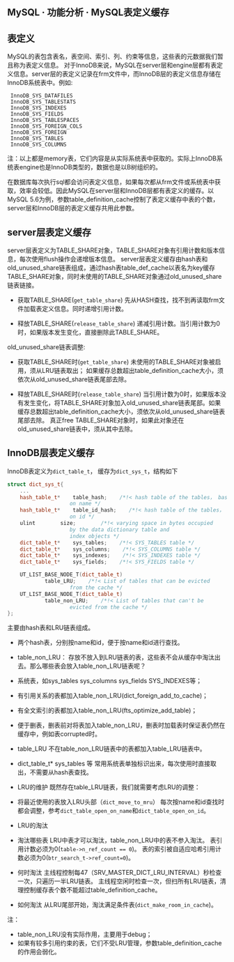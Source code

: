 ## MySQL · 功能分析 · MySQL表定义缓存


    
## 表定义

MySQL的表包含表名，表空间、索引、列、约束等信息，这些表的元数据我们暂且称为表定义信息。
对于InnoDB来说，MySQL在server层和engine层都有表定义信息。server层的表定义记录在frm文件中，而InnoDB层的表定义信息存储在InnoDB系统表中。例如:  

```LANG
 InnoDB_SYS_DATAFILES   
 InnoDB_SYS_TABLESTATS  
 InnoDB_SYS_INDEXES     
 InnoDB_SYS_FIELDS      
 InnoDB_SYS_TABLESPACES 
 InnoDB_SYS_FOREIGN_COLS
 InnoDB_SYS_FOREIGN     
 InnoDB_SYS_TABLES      
 InnoDB_SYS_COLUMNS     

```


注：以上都是memory表，它们内容是从实际系统表中获取的。实际上InnoDB系统表engine也是InnoDB类型的，数据也是以B树组织的。  


在数据库每次执行sql都会访问表定义信息，如果每次都从frm文件或系统表中获取，效率会较低。因此MySQL在server层和InnoDB层都有表定义的缓存。以MySQL 5.6为例，参数table_definition_cache控制了表定义缓存中表的个数，server层和InnoDB层的表定义缓存共用此参数。  

## server层表定义缓存


server层表定义为TABLE_SHARE对象，TABLE_SHARE对象有引用计数和版本信息，每次使用flush操作会递增版本信息。
server层表定义缓存由hash表和old_unused_share链表组成，通过hash表table_def_cache以表名为key缓存TABLE_SHARE对象，同时未使用的TABLE_SHARE对象通过old_unused_share链表链接。  


* 获取TABLE_SHARE(`get_table_share`)
先从HASH查找，找不到再读取frm文件加载表定义信息。同时递增引用计数。  

  
* 释放TABLE_SHARE(`release_table_share`)
递减引用计数。当引用计数为0时，如果版本发生变化，直接删除此TABLE_SHARE。  



old_unused_share链表调整:  


* 获取TABLE_SHARE时(`get_table_share`)
未使用的TABLE_SHARE对象被启用，须从LRU链表取出；
如果缓存总数超出table_definition_cache大小，须依次从old_unused_share链表尾部去除。  

  
* 释放TABLE_SHARE时(`release_table_share`)
当引用计数为0时，如果版本没有发生变化，将TABLE_SHARE对象加入old_unused_share链表尾部。如果缓存总数超出table_definition_cache大小，须依次从old_unused_share链表尾部去除。
真正free TABLE_SHARE对象时，如果此对象还在old_unused_share链表中，须从其中去除。  


## InnoDB层表定义缓存


InnoDB表定义为`dict_table_t`， 缓存为`dict_sys_t`，结构如下  

```cpp
struct dict_sys_t{
    ...
    hash_table_t*    table_hash;    /*!< hash table of the tables， based
                    on name */
    hash_table_t*    table_id_hash;    /*!< hash table of the tables， based
                    on id */
    ulint        size;        /*!< varying space in bytes occupied
                    by the data dictionary table and
                    index objects */
    dict_table_t*    sys_tables;    /*!< SYS_TABLES table */
    dict_table_t*    sys_columns;    /*!< SYS_COLUMNS table */
    dict_table_t*    sys_indexes;    /*!< SYS_INDEXES table */
    dict_table_t*    sys_fields;    /*!< SYS_FIELDS table */

    UT_LIST_BASE_NODE_T(dict_table_t)
            table_LRU;    /*!< List of tables that can be evicted
                    from the cache */
    UT_LIST_BASE_NODE_T(dict_table_t)
            table_non_LRU;    /*!< List of tables that can't be
                    evicted from the cache */
};

```

主要由hash表和LRU链表组成。  


* 两个hash表，分别按name和id，便于按name和id进行查找。  

  
* table_non_LRU：
存放不放入到LRU链表的表，这些表不会从缓存中淘汰出去。那么哪些表会放入table_non_LRU链表呢？
  

* 系统表，如sys_tables sys_columns sys_fields SYS_INDEXES等；
* 有引用关系的表都加入table_non_LRU(dict_foreign_add_to_cache)；
* 有全文索引的表都加入table_non_LRU(fts_optimize_add_table)；
* 便于删表，删表前对将表加入table_non_LRU，删表时加载表时保证表仍然在缓存中，例如表corrupted时。
    

  
* table_LRU
不在table_non_LRU链表中的表都加入table_LRU链表中。  

  
* dict_table_t* sys_tables 等
常用系统表单独标识出来，每次使用时直接取出，不需要从hash表查找。  

  
* LRU的维护
既然存在table_LRU链表，我们就需要考虑LRU的调整：  


* 将最近使用的表放入LRU头部（`dict_move_to_mru`）
每次按name和id查找时都会调整，参考`dict_table_open_on_name`和`dict_table_open_on_id`。  

      
* LRU的淘汰  


* 淘汰哪些表
 LRU中表才可以淘汰，table_non_LRU中的表不参入淘汰。
 表引用计数必须为0(`table->n_ref_count == 0`)。
 表的索引被自适应哈希引用计数必须为0(`btr_search_t->ref_count=0`)。
* 何时淘汰
主线程控制每47（SRV_MASTER_DICT_LRU_INTERVAL）秒检查一次，只遍历一半LRU链表。
主线程空闲时检查一次，但扫所有LRU链表，清理控制缓存表个数不能超过table_definition_cache。
* 如何淘汰
从LRU尾部开始，淘汰满足条件表(`dict_make_room_in_cache`)。
        



注：  

* table_non_LRU没有实际作用，主要用于debug；
* 如果有较多引用约束的表，它们不受LRU管理，参数table_definition_cache的作用会弱化。


